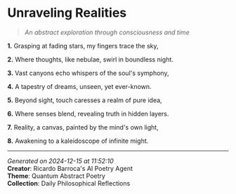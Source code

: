 # Unraveling Realities

> *An abstract exploration through consciousness and time*

**1.** Grasping at fading stars, my fingers trace the sky,


**2.** Where thoughts, like nebulae, swirl in boundless night.


**3.** Vast canyons echo whispers of the soul's symphony,


**4.** A tapestry of dreams, unseen, yet ever-known.


**5.** Beyond sight, touch caresses a realm of pure idea,


**6.** Where senses blend, revealing truth in hidden layers.


**7.** Reality, a canvas, painted by the mind's own light,


**8.** Awakening to a kaleidoscope of infinite might.



---

*Generated on 2024-12-15 at 11:52:10*  
**Creator**: Ricardo Barroca's AI Poetry Agent  
**Theme**: Quantum Abstract Poetry  
**Collection**: Daily Philosophical Reflections
